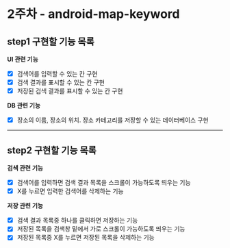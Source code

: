 # 2주차 - android-map-keyword
## step1 구현할 기능 목록

**UI 관련 기능**
- [x] 검색어를 입력할 수 있는 칸 구현
- [x] 검색 결과를 표시할 수 있는 칸 구현
- [x] 저장된 검색 결과를 표시할 수 있는 칸 구현

**DB 관련 기능**
- [x] 장소의 이름, 장소의 위치. 장소 카테고리를 저장할 수 있는 데이터베이스 구현

---------------------------
## step2 구현할 기능 목록


**검색 관련 기능**
- [x] 검색어를 입력하면 검색 결과 목록을 스크롤이 가능하도록 띄우는 기능
- [x] X를 누르면 입력한 검색어를 삭제하는 기능

**저장 관련 기능**
- [x] 검색 결과 목록중 하나를 클릭하면 저장하는 기능
- [x] 저장된 목록을 검색창 밑에서 가로 스크롤이 가능하도록 띄우는 기능
- [x] 저장된 목록중 X를 누르면 저장된 목록을 삭제하는 기능

